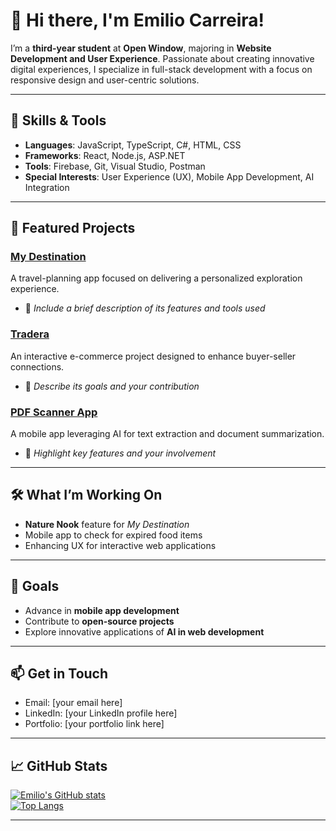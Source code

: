 # 👋 Hi there, I'm Emilio Carreira!

I’m a **third-year student** at **Open Window**, majoring in **Website Development and User Experience**. Passionate about creating innovative digital experiences, I specialize in full-stack development with a focus on responsive design and user-centric solutions.

---

## 🔧 Skills & Tools  
- **Languages**: JavaScript, TypeScript, C#, HTML, CSS  
- **Frameworks**: React, Node.js, ASP.NET  
- **Tools**: Firebase, Git, Visual Studio, Postman  
- **Special Interests**: User Experience (UX), Mobile App Development, AI Integration  

---

## 🌟 Featured Projects  
### [**My Destination**](#)
A travel-planning app focused on delivering a personalized exploration experience.  
- 🔗 *Include a brief description of its features and tools used*  

### [**Tradera**](#)
An interactive e-commerce project designed to enhance buyer-seller connections.  
- 🔗 *Describe its goals and your contribution*  

### **[PDF Scanner App](#)**
A mobile app leveraging AI for text extraction and document summarization.  
- 🔗 *Highlight key features and your involvement*  

---

## 🛠️ What I’m Working On  
- **Nature Nook** feature for *My Destination*  
- Mobile app to check for expired food items  
- Enhancing UX for interactive web applications  

---

## 🎯 Goals  
- Advance in **mobile app development**  
- Contribute to **open-source projects**  
- Explore innovative applications of **AI in web development**  

---

## 📫 Get in Touch  
- Email: [your email here]  
- LinkedIn: [your LinkedIn profile here]  
- Portfolio: [your portfolio link here]  

---

## 📈 GitHub Stats  
[![Emilio's GitHub stats](https://github-readme-stats.vercel.app/api?username=EmilioCarreiraOWI&show_icons=true&theme=radical)](https://github.com/anuraghazra/github-readme-stats)  
[![Top Langs](https://github-readme-stats.vercel.app/api/top-langs/?username=EmilioCarreiraOWI&layout=compact)](https://github.com/anuraghazra/github-readme-stats)  

---

